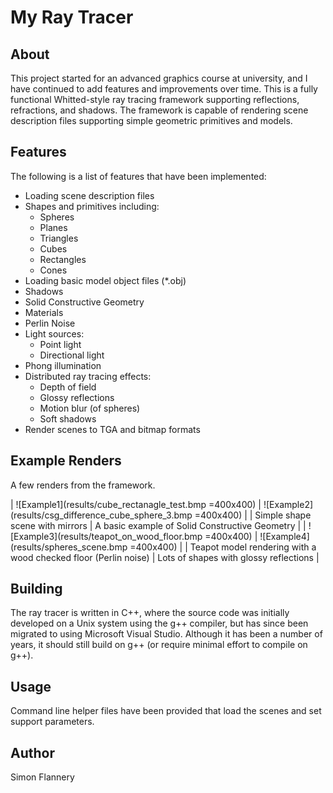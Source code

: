 # My Ray Tracer
## About
This project started for an advanced graphics course at university, and I have continued to add features and improvements over time. This is a fully functional Whitted-style ray tracing framework supporting reflections, refractions, and shadows. The framework is capable of rendering scene description files supporting simple geometric primitives and models.

## Features
The following is a list of features that have been implemented:
- Loading scene description files
- Shapes and primitives including:
  - Spheres
  - Planes
  - Triangles
  - Cubes
  - Rectangles
  - Cones
- Loading basic model object files (*.obj)
- Shadows
- Solid Constructive Geometry
- Materials
- Perlin Noise
- Light sources:
  - Point light
  - Directional light
- Phong illumination
- Distributed ray tracing effects:
  - Depth of field
  - Glossy reflections
  - Motion blur (of spheres)
  - Soft shadows
- Render scenes to TGA and bitmap formats

## Example Renders
A few renders from the framework.

| ![Example1](results/cube_rectanagle_test.bmp =400x400)          | ![Example2](results/csg_difference_cube_sphere_3.bmp =400x400) |
| Simple shape scene with mirrors                                 | A basic example of Solid Constructive Geometry                 |
| ![Example3](results/teapot_on_wood_floor.bmp =400x400)          | ![Example4](results/spheres_scene.bmp =400x400)                |
| Teapot model rendering with a wood checked floor (Perlin noise) | Lots of shapes with glossy reflections                         |

## Building
The ray tracer is written in C++, where the source code was initially developed on a Unix system using the g++ compiler, but has since been migrated to using Microsoft Visual Studio. Although it has been a number of years, it should still build on g++ (or require minimal effort to compile on g++).

## Usage
Command line helper files have been provided that load the scenes and set support parameters.

## Author
Simon Flannery
